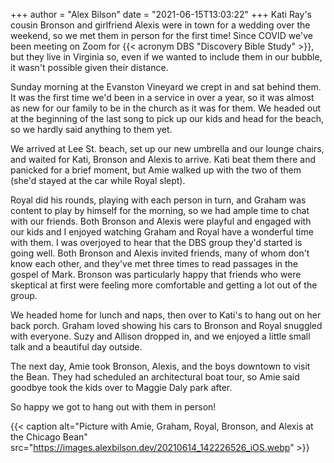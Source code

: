 +++
author = "Alex Bilson"
date = "2021-06-15T13:03:22"
+++
Kati Ray's cousin Bronson and girlfriend Alexis were in town for a wedding over the weekend, so we met them in person for the first time! Since COVID we've been meeting on Zoom for {{< acronym DBS "Discovery Bible Study" >}}, but they live in Virginia so, even if we wanted to include them in our bubble, it wasn't possible given their distance.

Sunday morning at the Evanston Vineyard we crept in and sat behind them. It was the first time we'd been in a service in over a year, so it was almost as new for our family to be in the church as it was for them. We headed out at the beginning of the last song to pick up our kids and head for the beach, so we hardly said anything to them yet.

We arrived at Lee St. beach, set up our new umbrella and our lounge chairs, and waited for Kati, Bronson and Alexis to arrive. Kati beat them there and panicked for a brief moment, but Amie walked up with the two of them (she'd stayed at the car while Royal slept).

Royal did his rounds, playing with each person in turn, and Graham was content to play by himself for the morning, so we had ample time to chat with our friends. Both Bronson and Alexis were playful and engaged with our kids and I enjoyed watching Graham and Royal have a wonderful time with them. I was overjoyed to hear that the DBS group they'd started is going well. Both Bronson and Alexis invited friends, many of whom don't know each other, and they've met three times to read passages in the gospel of Mark. Bronson was particularly happy that friends who were skeptical at first were feeling more comfortable and getting a lot out of the group.

We headed home for lunch and naps, then over to Kati's to hang out on her back porch. Graham loved showing his cars to Bronson and Royal snuggled with everyone. Suzy and Allison dropped in, and we enjoyed a little small talk and a beautiful day outside.

The next day, Amie took Bronson, Alexis, and the boys downtown to visit the Bean. They had scheduled an architectural boat tour, so Amie said goodbye took the kids over to Maggie Daly park after.

So happy we got to hang out with them in person!

{{< caption alt="Picture with Amie, Graham, Royal, Bronson, and Alexis at the Chicago Bean" src="https://images.alexbilson.dev/20210614_142226526_iOS.webp" >}}
